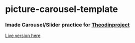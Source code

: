 # picture-carousel-template
### Imade Carousel/Slider practice for [Theodinproject](https://www.theodinproject.com/)

[Live version here](https://xandev3.github.io/picture-carousel-template)

